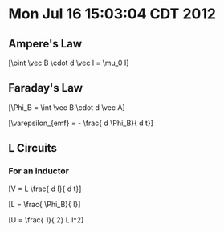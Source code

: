 # Mon Jul 16 15:03:04 CDT 2012

## Ampere's Law
\[\oint \vec B \cdot d \vec l = \mu_0 I\]

## Faraday's Law
\[\Phi_B =  \int \vec B \cdot d \vec A\]

\[\varepsilon_{emf} = - \frac{ d \Phi_B}{ d t}\]

## L Circuits
### For an inductor
\[V = L \frac{ d I}{ d t}\]

\[L = \frac{ \Phi_B}{ I}\]

\[U = \frac{ 1}{ 2} L I^2\]